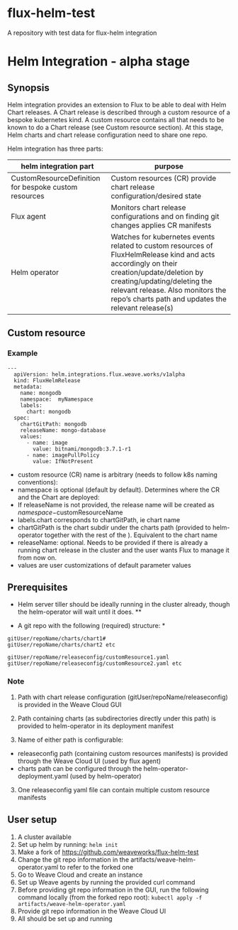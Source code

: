 # flux-helm-test
A repository with test data for flux-helm integration

# Helm Integration - alpha stage

## Synopsis

Helm integration provides an extension to Flux to be able to deal with Helm Chart releases.
A Chart release is described through a custom resource of a bespoke kubernetes kind. A custom resource contains all that needs to be known to do a Chart release (see Custom resource section). At this stage, Helm charts and chart release configuration need to share one repo.

Helm integration has three parts:

| helm integration part                   | purpose                       |
|------------------------|-------------------------------|
| CustomResourceDefinition for bespoke custom resources | Custom resources (CR) provide chart release configuration/desired state |
| Flux agent                                            | Monitors chart release configurations and on finding git changes applies CR manifests |
| Helm operator                                         | Watches for kubernetes events related to custom resources of FluxHelmRelease kind and acts accordingly on their creation/update/deletion by creating/updating/deleting the relevant release. Also monitors the repo’s charts path and updates the relevant release(s)|

## Custom resource

### Example
```
---
  apiVersion: helm.integrations.flux.weave.works/v1alpha
  kind: FluxHelmRelease
  metadata:
    name: mongodb
    namespace:  myNamespace
    labels:
      chart: mongodb
  spec:
    chartGitPath: mongodb
    releaseName: mongo-database
    values:
      - name: image
        value: bitnami/mongodb:3.7.1-r1
      - name: imagePullPolicy
        value: IfNotPresent
```

 - custom resource (CR) name is arbitrary (needs to follow k8s naming conventions):
 - namespace is optional (default by default). Determines where the CR and the Chart are deployed:
 - If releaseName is not provided, the release name will be created as $namespace-$customResourceName
 - labels.chart corresponds to chartGitPath, ie chart name
 - chartGitPath is the chart subdir under the charts path (provided to helm-operator together with the rest of the ). Equivalent to the chart name
 - releaseName: optional. Needs to be provided if there is already a running chart release in the cluster and the user wants Flux to manage it from now on.
 - values are user customizations of default parameter values

## Prerequisites

* Helm server tiller should be ideally running in the cluster already, though the helm-operator will wait until it does. ** 

* A git repo with the following (required) structure: *

```
gitUser/repoName/charts/chart1# 
gitUser/repoName/charts/chart2 etc

gitUser/repoName/releaseconfig/customResource1.yaml
gitUser/repoName/releaseconfig/customResource2.yaml etc
```

### Note

1. Path with chart release configuration (gitUser/repoName/releaseconfig) is provided in the Weave Cloud GUI

2. Path containing charts (as subdirectories directly under this path) is provided to helm-operator in its deployment manifest

2. Name of either path is configurable:
 - releaseconfig path (containing custom resources manifests) is provided through the Weave Cloud UI (used by flux agent)
 - charts path can be configured through the helm-operator-deployment.yaml (used by helm-operator)
	
3. One releaseconfig yaml file can contain multiple custom resource manifests

## User setup

1. A cluster available
2. Set up helm by running: `helm init`
3. Make a fork of https://github.com/weaveworks/flux-helm-test
4. Change the git repo information in the artifacts/weave-helm-operator.yaml to refer to the forked one
5. Go to Weave Cloud and create an instance
6. Set up Weave agents by running the provided curl command
7. Before providing git repo information in the GUI, run the following command locally (from the forked repo root): `kubectl apply -f artifacts/weave-helm-operator.yaml`
8. Provide git repo information in the Weave Cloud UI
9. All should be set up and running
